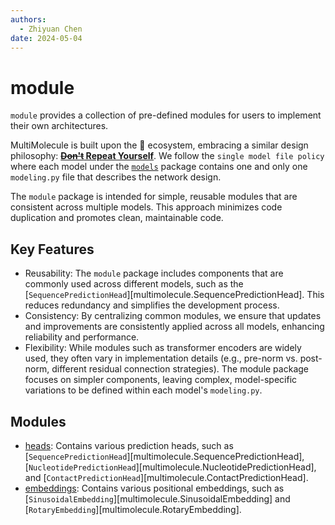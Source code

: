 ```yaml
---
authors:
  - Zhiyuan Chen
date: 2024-05-04
---
```


# module

`module` provides a collection of pre-defined modules for users to implement their own architectures.

MultiMolecule is built upon the :hugs: ecosystem, embracing a similar design philosophy: [**~~Don't~~ Repeat Yourself**](https://huggingface.co/blog/transformers-design-philosophy).
We follow the `single model file policy` where each model under the [`models`](models.md) package contains one and only one `modeling.py` file that describes the network design.

The `module` package is intended for simple, reusable modules that are consistent across multiple models. This approach minimizes code duplication and promotes clean, maintainable code.

## Key Features

- Reusability: The `module` package includes components that are commonly used across different models, such as the [`SequencePredictionHead`][multimolecule.SequencePredictionHead]. This reduces redundancy and simplifies the development process.
- Consistency: By centralizing common modules, we ensure that updates and improvements are consistently applied across all models, enhancing reliability and performance.
- Flexibility: While modules such as transformer encoders are widely used, they often vary in implementation details (e.g., pre-norm vs. post-norm, different residual connection strategies). The module package focuses on simpler components, leaving complex, model-specific variations to be defined within each model's `modeling.py`.

## Modules

- [heads](heads): Contains various prediction heads, such as [`SequencePredictionHead`][multimolecule.SequencePredictionHead], [`NucleotidePredictionHead`][multimolecule.NucleotidePredictionHead], and [`ContactPredictionHead`][multimolecule.ContactPredictionHead].
- [embeddings](embeddings): Contains various positional embeddings, such as [`SinusoidalEmbedding`][multimolecule.SinusoidalEmbedding] and [`RotaryEmbedding`][multimolecule.RotaryEmbedding].
